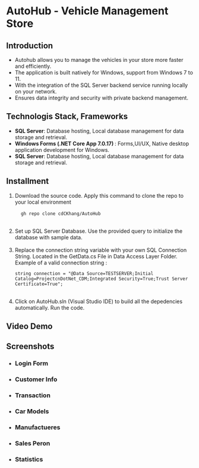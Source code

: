 <h1>AutoHub - Vehicle Management Store</h1>

<h2>Introduction</h2>
<ul>
<li>Autohub allows you to manage the vehicles in your store more faster and efficiently.</li>
<li>The application is built natively for Windows, support from Windows 7 to 11.</li>
<li>With the integration of the SQL Server backend service running locally on your network.</li>
<li>Ensures data integrity and security with private backend management.</li>
</ul>

<h2>Technologis Stack, Frameworks</h2>
<ul>
<li><b>SQL Server</b>: Database hosting, Local database management for data storage and retrieval.</li>
<li><b>Windows Forms (.NET Core App 7.0.17) </b>: Forms,UI/UX, Native desktop application development for Windows.</li>
<li><b>SQL Server</b>: Database hosting, Local database management for data storage and retrieval.</li>
</ul>

<h2>Installment</h2>
<ol>
<li> Download the source code. Apply this command to clone the repo to your local environment <pre> <code> gh repo clone cdCKhang/AutoHub</code></pre></li>
<br>
<li> Set up SQL Server Database. Use the provided query to initialize the database with sample data.</li>
<br>
<li>Replace the connection string variable with your own SQL Connection String. Located in the GetData.cs File in Data Access Layer Folder.
<br> Example of a valid connection string :
<pre><code class="language-csharp">string connection = "@Data Source=TESTSERVER;Initial Catalog=ProjectcnDotNet_CDM;Integrated Security=True;Trust Server Certificate=True";</code></pre></li>
<br>
<li>Click on AutoHub.sln (Visual Studio IDE) to build all the depedencies automatically. Run the code.</li>
</ol>

<h2>Video Demo</h2>


<h2>Screenshots</h2>
<ul>
<li>
    <h3>Login Form</h3>   
</li>



<li>
    <h3>Customer Info</h3>
</li>



<li>
    <h3>Transaction</h3>
</li>



<li>
    <h3>Car Models</h3>
</li>



<li>
    <h3>Manufactueres</h3>
</li>



<li>
    <h3>Sales Peron</h3>
</li>



<li>
    <h3>Statistics</h3>
</li>



</ul>



